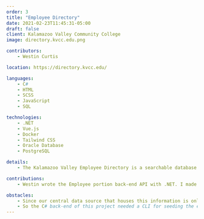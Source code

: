 ```yaml
---
order: 3
title: "Employee Directory"
date: 2021-02-23T11:45:31-05:00
draft: false
client: Kalamazoo Valley Community College
image: directory.kvcc.edu.png

contributors:
    - Westin Curtis

location: https://directory.kvcc.edu/

languages:
    - C#
    - HTML
    - SCSS
    - JavaScript
    - SQL

technologies:
    - .NET
    - Vue.js
    - Docker
    - Tailwind CSS
    - Oracle Database
    - PostgreSQL

details:
    - The Kalamazoo Valley Employee Directory is a searchable database of current employees at Kalamazoo Valley Community College. This is one half of a larger project that also includes the Department Directory.

contributions:
    - Westin wrote the Employee portion back-end API with .NET. I made the front-end with Vue.js, in addition to the component system that is used for front-end functionality.

obstacles:
    - Since our central data source that houses this information is only available in restricted networks, we had to come up with a method of distribution or seeding that happened on a cron.
    - So the C# back-end of this project needed a CLI for seeding the external database every hour, and an API for distribution.
---
```


